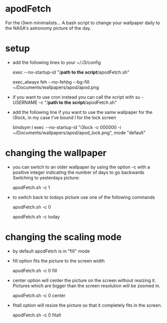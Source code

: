 # apodFetch
For the i3wm minimalists... A bash script to change your wallpaper daily to the NASA's astronomy picture of the day.

# setup
* add the following lines to your ~/.i3/config
  
  exec --no-startup-id "/<b>path to the script</b>/apodFetch.sh"
  
  exec_always feh --no-fehbg --bg-fill ~/Documents/wallpapers/apod/apod.png
  
* if you want to use cron instead you can call the script with su - USERNAME -c "/<b>path to the script</b>/apodFetch.sh"

* add the following line if you want to use the same wallpaper for the i3lock, in my case I've bound l for the lock screen
  
  bindsym l exec --no-startup-id "i3lock -c 000000 -i ~/Documents/wallpapers/apod/apod_lock.png", mode "default"

# changing the wallpaper
* you can switch to an older wallpaper by using the option -c with a positive integer indicating the number of days to go backwards Switching to yesterdays picture:

  apodFetch.sh -c 1

* to switch back to todays picture use one of the following commands

  apodFetch.sh -c 0

  apodFetch.sh -c today

# changing the scaling mode

* by default apodFetch is in "fill" mode

* fill option fits the picture to the screen width

  apodFetch.sh -c 0 fill

* center option will center the picture on the screen without resizing it. Pictures which are bigger than the screen resolution will be zoomed in.

  apodFetch.sh -c 0 center

* fitall option will resize the picture so that it completely fits in the screen.

  apodFetch.sh -c 0 fitall
  
